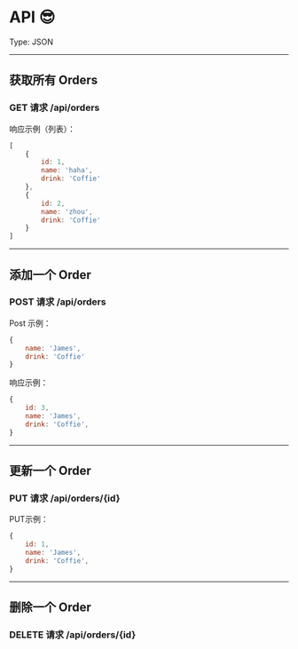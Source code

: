
# API :sunglasses:
Type: JSON
***
## 获取所有 Orders

### GET 请求 /api/orders
响应示例（列表）：
```javascript
[
    {
        id: 1,
        name: 'haha',
        drink: 'Coffie'
    },
    {
        id: 2,
        name: 'zhou',
        drink: 'Coffie'
    }
]
```

***
## 添加一个 Order

### POST 请求 /api/orders
Post 示例：
```javascript
{
    name: 'James',
    drink: 'Coffie'
}
```
响应示例：
```javascript
{
    id: 3,
    name: 'James',
    drink: 'Coffie',
}
```

***
## 更新一个 Order
### PUT 请求 /api/orders/{id}
PUT示例：
```javascript
{
    id: 1,
    name: 'James',
    drink: 'Coffie',
}
```
***
## 删除一个 Order
### DELETE 请求 /api/orders/{id}
